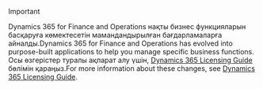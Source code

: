 > [!IMPORTANT]
> <span data-ttu-id="b9908-101">Dynamics 365 for Finance and Operations нақты бизнес функцияларын басқаруға көмектесетін мамандандырылған бағдарламаларға айналды.</span><span class="sxs-lookup"><span data-stu-id="b9908-101">Dynamics 365 for Finance and Operations has evolved into purpose-built applications to help you manage specific business functions.</span></span> <span data-ttu-id="b9908-102">Осы өзгерістер туралы ақпарат алу үшін, [Dynamics 365 Licensing Guide](https://mbs.microsoft.com/Files/public/365/Dynamics365LicensingGuide.pdf) бөлімін қараңыз.</span><span class="sxs-lookup"><span data-stu-id="b9908-102">For more information about these changes, see [Dynamics 365 Licensing Guide](https://mbs.microsoft.com/Files/public/365/Dynamics365LicensingGuide.pdf).</span></span>
 
